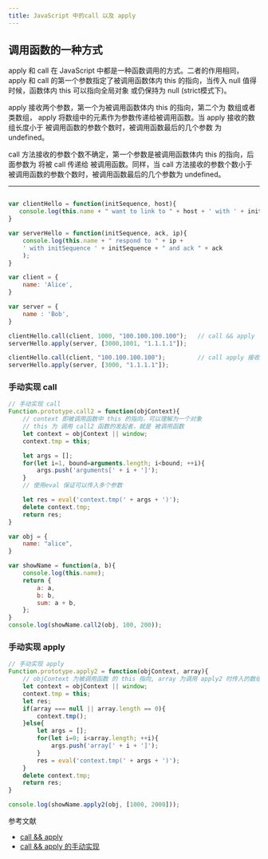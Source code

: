 ```yaml
---
title: JavaScript 中的call 以及 apply
---
```


## 调用函数的一种方式

apply 和 call  在 JavaScript 中都是一种函数调用的方式。二者的作用相同，apply 和 call  的第一个参数指定了被调用函数体内 this 的指向，当传入 null  值得时候，函数体内 this 可以指向全局对象 或仍保持为 null (strict模式下)。

apply 接收两个参数，第一个为被调用函数体内 this 的指向，第二个为 数组或者 类数组， apply 将数组中的元素作为参数传递给被调用函数。当 apply 接收的数组长度小于 被调用函数的参数个数时，被调用函数最后的几个参数 为 undefined。

call  方法接收的参数个数不确定，第一个参数是被调用函数体内 this 的指向，后面参数为 将被 call 传递给 被调用函数。同样，当 call 方法接收的参数个数小于 被调用函数的参数个数时，被调用函数最后的几个参数为 undefined。

---

```js

var clientHello = function(initSequence, host){
   console.log(this.name + " want to link to " + host + ' with ' + initSequence);
}

var serverHello = function(initSequence, ack, ip){
    console.log(this.name + " respond to " + ip + 
    ' with initSequence ' + initSequence + " and ack " + ack
    );
}

var client = {
    name: 'Alice',
}

var server = {
    name : 'Bob',
}

clientHello.call(client, 1000, "100.100.100.100");   // call && apply 
serverHello.apply(server, [3000,1001, "1.1.1.1"]);

clientHello.call(client, "100.100.100.100");         // call apply 接收参数小于 被调用函数参数个数时 
serverHello.apply(server, [3000, "1.1.1.1"]);
```

### 手动实现 call 

```js
// 手动实现 call
Function.prototype.call2 = function(objContext){
    // context 即被调用函数中 this 的指向，可以理解为一个对象
    // this 为 调用 call2 函数的发起者，就是 被调用函数
    let context = objContext || window;
    context.tmp = this;

    let args = [];
    for(let i=1, bound=arguments.length; i<bound; ++i){
        args.push('arguments[' + i + ']');
    }
    // 使用eval 保证可以传入多个参数

    let res = eval('context.tmp(' + args + ')');
    delete context.tmp;
    return res;
}

var obj = {
    name: "alice",
}

var showName = function(a, b){
    console.log(this.name);
    return {
        a: a,
        b: b,
        sum: a + b,
    };
}
console.log(showName.call2(obj, 100, 200));
```

### 手动实现 apply

```js
// 手动实现 apply
Function.prototype.apply2 = function(objContext, array){
    // objContext 为被调用函数 的 this 指向, array 为调用 apply2 时传入的数组参数
    let context = objContext || window;
    context.tmp = this;
    let res;
    if(array === null || array.length == 0){
        context.tmp();
    }else{
        let args = [];
        for(let i=0; i<array.length; ++i){
            args.push('array[' + i + ']');
        }
        res = eval('context.tmp(' + args + ')');
    }
    delete context.tmp;
    return res;
}

console.log(showName.apply2(obj, [1000, 2000]));
```



参考文献

- [call && apply]( https://juejin.im/entry/58d0a7b22f301e007e5a15ae )
- [call && apply 的手动实现](https://github.com/mqyqingfeng/Blog/issues/11 )

